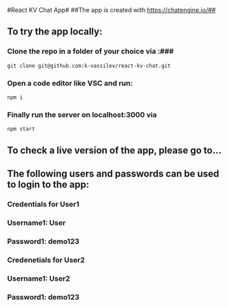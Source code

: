 #React KV Chat App#
##The app is created with https://chatengine.io/##

## To try the app locally: ##

### Clone the repo in a folder of your choice via :###
```
git clone git@github.com:k-vassilev/react-kv-chat.git
```
### Open a code editor like VSC and run: ###
```
npm i
```
### Finally run the server on localhost:3000 via ###
```
npm start
```

## To check a live version of the app, please go to... ##

## The following users and passwords can be used to login to the app: ##
### Credentials for User1 ###
### Username1: User ###
### Password1: demo123 ###

### Credenetials for User2 ###
### Username1: User2 ###
### Password1: demo123 ###